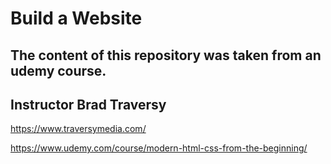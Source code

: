 # Build a Website

## The content of this repository was taken from an udemy course.
## Instructor Brad Traversy

https://www.traversymedia.com/

https://www.udemy.com/course/modern-html-css-from-the-beginning/




